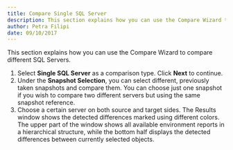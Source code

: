 ```yaml
---
title: Compare Single SQL Server
description: This section explains how you can use the Compare Wizard to compare differentSQL Servers.
author: Petra Filipi
date: 09/10/2017
---
```

This section explains how you can use the Compare Wizard to compare different SQL Servers.

1. Select __Single SQL Server__ as a comparison type. Click __Next__ to continue.
2. Under the __Snapshot Selection__, you can select different, previously taken snapshots and compare them. You can choose just one snapshot if you wish to compare two different servers but using the same snapshot reference.
3. Choose a certain server on both source and target sides. The Results window shows the detected differences marked using different colors. The upper part of the window shows all available environment reports in a hierarchical structure, while the bottom half displays the detected differences between currently selected objects.